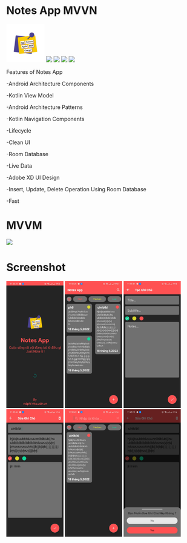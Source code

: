 # Notes App MVVN
<img src="app/src/main/res/drawable-v24/logo.png" width="20%" height="20%">
<a href="app/build.gradle" ><img src="https://img.shields.io/badge/minsdk-29-yellow.svg"></a>
<a href="app/Notes_App_base.apk?raw=true" ><img src="https://img.shields.io/badge/download-APK-E53935.svg"></a>
<a href="app/build.gradle" ><img src="https://img.shields.io/badge/platform-Android-00E676.svg"></a>
<a href="app/build.gradle" ><img src=https://img.shields.io/badge/language-kotlin-orange.svg></a>

Features of Notes App

-Android Architecture Components

-Kotlin View Model

-Android Architecture Patterns

-Kotlin Navigation Components

-Lifecycle

-Clean UI

-Room Database

-Live Data

-Adobe XD UI Design

-Insert, Update, Delete Operation Using Room Database

-Fast
# MVVM
<img src="https://miro.medium.com/max/706/1*kEjRZjzQ4lxgMITbU8iidg.png" >

# Screenshot 
<img alt="splash_screen" src="screenshot/activity_splash_screen.jpg" width="30%" > <img alt="main_screen.jpg" src="screenshot/activity_main_screen.jpg" width="30%" > <img alt="fragment_create" src="screenshot/fragment_create.jpg" width="30%" > 
<img alt="fragment_edit" src="screenshot/fragment_edit.jpg" width="30%" > <img alt="oderby_level_and_search" src="screenshot/oderby_level_and_search.jpg" width="30%" > <img alt="dialog_delete_in_fragment_edit" src="screenshot/dialog_delete_in_fragment_edit.jpg" width="30%" > 
